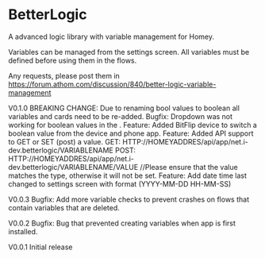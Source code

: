 # BetterLogic
A advanced logic library with variable management for Homey.

Variables can be managed from the settings screen. All variables must be defined before using them in the flows.

Any requests, please post them in https://forum.athom.com/discussion/840/better-logic-variable-management

V0.1.0
BREAKING CHANGE: Due to renaming bool values to boolean all variables and cards need to be re-added.
Bugfix: Dropdown was not working for boolean values in the .
Feature: Added BitFlip device to switch a boolean value from the device and phone app.
Feature: Added API support to GET or SET (post) a value.
    GET: HTTP://HOMEYADDRES/api/app/net.i-dev.betterlogic/VARIABLENAME
	POST: HTTP://HOMEYADDRES/api/app/net.i-dev.betterlogic/VARIABLENAME/VALUE  //Please ensure that the value matches the type, otherwise it will not be set.
Feature: Add date time last changed to settings screen with format (YYYY-MM-DD HH-MM-SS)

V0.0.3
Bugfix: Add more variable checks to prevent crashes on flows that contain variables that are deleted.

V0.0.2
Bugfix: Bug that prevented creating variables when app is first installed. 

V0.0.1
Initial release